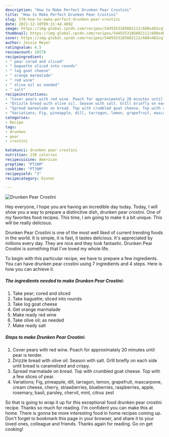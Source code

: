 ```yaml
---
description: "How to Make Perfect Drunken Pear Crostini"
title: "How to Make Perfect Drunken Pear Crostini"
slug: 570-how-to-make-perfect-drunken-pear-crostini
date: 2021-12-10T09:31:44.469Z
image: https://img-global.cpcdn.com/recipes/5445553185882112/680x482cq70/drunken-pear-crostini-recipe-main-photo.jpg
thumbnail: https://img-global.cpcdn.com/recipes/5445553185882112/680x482cq70/drunken-pear-crostini-recipe-main-photo.jpg
cover: https://img-global.cpcdn.com/recipes/5445553185882112/680x482cq70/drunken-pear-crostini-recipe-main-photo.jpg
author: Jessie Meyer
ratingvalue: 4.5
reviewcount: 10278
recipeingredient:
- " pear cored and sliced"
- " baguette sliced into rounds"
- " log goat cheese"
- " orange marmalade"
- " red wine"
- " olive oil as needed"
- " salt"
recipeinstructions:
- "Cover pears with red wine. Poach for approximately 20 minutes until pear is tender."
- "Drizzle bread with olive oil. Season with salt. GrIll briefly on each side until bread is caramelized and crispy."
- "Spread marmalade on bread. Top with crumbled goat cheese. Top with a few slices of pear."
- "Variations; Fig, pineapple, dill, tarragon, lemon, grapefruit, mascarpone, cream cheese, cherry, strawberries, blueberries, raspberries, apple, rosemary, basil, parsley, chervil, mint, citrus zest"
categories:
- Recipe
tags:
- drunken
- pear
- crostini

katakunci: drunken pear crostini 
nutrition: 238 calories
recipecuisine: American
preptime: "PT26M"
cooktime: "PT39M"
recipeyield: "3"
recipecategory: Dinner

---
```



![Drunken Pear Crostini](https://img-global.cpcdn.com/recipes/5445553185882112/680x482cq70/drunken-pear-crostini-recipe-main-photo.jpg)

Hey everyone, I hope you are having an incredible day today. Today, I will show you a way to prepare a distinctive dish, drunken pear crostini. One of my favorites food recipes. This time, I am going to make it a bit unique. This will be really delicious.

Drunken Pear Crostini is one of the most well liked of current trending foods in the world. It is simple, it is fast, it tastes delicious. It's appreciated by millions every day. They are nice and they look fantastic. Drunken Pear Crostini is something that I've loved my whole life.




To begin with this particular recipe, we have to prepare a few ingredients. You can have drunken pear crostini using 7 ingredients and 4 steps. Here is how you can achieve it.

<!--inarticleads1-->

##### The ingredients needed to make Drunken Pear Crostini:

1. Take  pear; cored and sliced
1. Take  baguette; sliced into rounds
1. Take  log goat cheese
1. Get  orange marmalade
1. Make ready  red wine
1. Take  olive oil; as needed
1. Make ready  salt




<!--inarticleads2-->

##### Steps to make Drunken Pear Crostini:

1. Cover pears with red wine. Poach for approximately 20 minutes until pear is tender.
1. Drizzle bread with olive oil. Season with salt. GrIll briefly on each side until bread is caramelized and crispy.
1. Spread marmalade on bread. Top with crumbled goat cheese. Top with a few slices of pear.
1. Variations; Fig, pineapple, dill, tarragon, lemon, grapefruit, mascarpone, cream cheese, cherry, strawberries, blueberries, raspberries, apple, rosemary, basil, parsley, chervil, mint, citrus zest




So that is going to wrap it up for this exceptional food drunken pear crostini recipe. Thanks so much for reading. I'm confident you can make this at home. There is gonna be more interesting food in home recipes coming up. Don't forget to bookmark this page in your browser, and share it to your loved ones, colleague and friends. Thanks again for reading. Go on get cooking!
